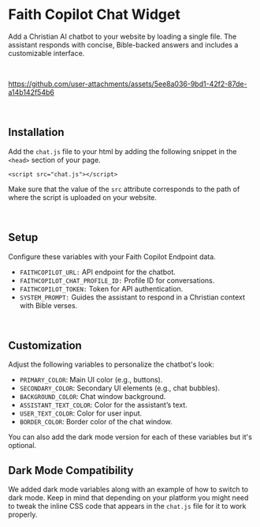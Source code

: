 # Faith Copilot Chat Widget
Add a Christian AI chatbot to your website by loading a single file. The assistant responds with concise, Bible-backed answers and includes a customizable interface.

<br>

https://github.com/user-attachments/assets/5ee8a036-9bd1-42f2-87de-a14b142f54b6

<br>

## Installation
Add the `chat.js` file to your html by adding the following snippet in the `<head>` section of your page.

`<script src="chat.js"></script>`

Make sure that the value of the `src` attribute corresponds to the path of where the script is uploaded on your website.

<br>

## Setup
Configure these variables with your Faith Copilot Endpoint data.

- `FAITHCOPILOT_URL:` API endpoint for the chatbot.
- `FAITHCOPILOT_CHAT_PROFILE_ID:` Profile ID for conversations.
- `FAITHCOPILOT_TOKEN:` Token for API authentication.
- `SYSTEM_PROMPT:` Guides the assistant to respond in a Christian context with Bible verses.

<br>

## Customization
Adjust the following variables to personalize the chatbot's look:

- `PRIMARY_COLOR`: Main UI color (e.g., buttons).
- `SECONDARY_COLOR`: Secondary UI elements (e.g., chat bubbles).
- `BACKGROUND_COLOR`: Chat window background.
- `ASSISTANT_TEXT_COLOR`: Color for the assistant’s text.
- `USER_TEXT_COLOR`: Color for user input.
- `BORDER_COLOR`: Border color of the chat window.

You can also add the dark mode version for each of these variables but it's optional.


## Dark Mode Compatibility
We added dark mode variables along with an example of how to switch to dark mode. Keep in mind that depending on your platform you might need to tweak the inline CSS code that appears in the `chat.js` file for it to work properly.